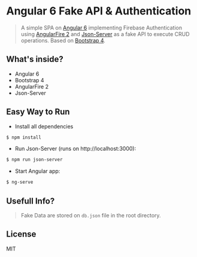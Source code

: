 # Angular 6 Fake API & Authentication
> A simple SPA on [Angular 6](https://angular.io/) implementing Firebase Authentication using [AngularFire 2](https://github.com/angular/angularfire2) and [Json-Server](https://github.com/typicode/json-server) as a fake API to execute CRUD operations. Based on [Bootstrap 4](http://getbootstrap.com/).

## What's inside?
* Angular 6
* Bootstrap 4
* AngularFire 2
* Json-Server


## Easy Way to Run
- Install all dependencies
```sh
$ npm install
```
- Run Json-Server (runs on http://localhost:3000): 
```sh
$ npm run json-server
```
- Start Angular app: 
```sh
$ ng-serve
```

## Usefull Info?
> Fake Data are stored on `db.json` file in the root directory.

## License
MIT
